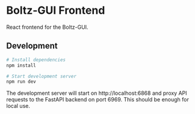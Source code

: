 # Boltz-GUI Frontend

React frontend for the Boltz-GUI.

## Development

```bash
# Install dependencies
npm install

# Start development server
npm run dev
```

The development server will start on http://localhost:6868 and proxy API requests to the FastAPI backend on port 6969. This should be enough for local use.

